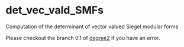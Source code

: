 det_vec_vald_SMFs
=================

Computation of the determinant of vector valued Siegel modular forms

Please checkout the branch 0.1 of
[degree2](https://github.com/stakemori/degree2) if you have an error.
